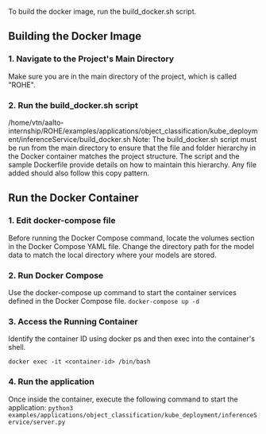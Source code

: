 To build the docker image, run the build_docker.sh script.

## Building the Docker Image

### 1. Navigate to the Project's Main Directory
Make sure you are in the main directory of the project, which is called "ROHE".

### 2. Run the build_docker.sh script
/home/vtn/aalto-internship/ROHE/examples/applications/object_classification/kube_deployment/inferenceService/build_docker.sh
Note: The build_docker.sh script must be run from the main directory to ensure that the file and folder hierarchy in the Docker container matches the project structure. The script and the sample Dockerfile provide details on how to maintain this hierarchy. Any file added should also follow this copy pattern.

## Run the Docker Container
### 1. Edit docker-compose file
Before running the Docker Compose command, locate the volumes section in the Docker Compose YAML file. Change the directory path for the model data to match the local directory where your models are stored.

### 2. Run Docker Compose
Use the docker-compose up command to start the container services defined in the Docker Compose file.
` docker-compose up -d `

### 3. Access the Running Container
Identify the container ID using docker ps and then exec into the container's shell.

` docker exec -it <container-id> /bin/bash `

### 4. Run the application
Once inside the container, execute the following command to start the application:
` python3 examples/applications/object_classification/kube_deployment/inferenceService/server.py `
